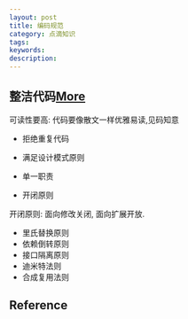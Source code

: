 ```yaml
---
layout: post
title: 编码规范
category: 点滴知识
tags: 
keywords: 
description: 
---
```



## 整洁代码[More](https://mp.weixin.qq.com/s/cviz_ljUY704_EtKGF9cZA)

可读性要高: 代码要像散文一样优雅易读,见码知意
* 拒绝重复代码
* 满足设计模式原则
* 单一职责

* 开闭原则

开闭原则: 面向修改关闭, 面向扩展开放.


* 里氏替换原则
* 依赖倒转原则
* 接口隔离原则
* 迪米特法则
* 合成复用法则



## Reference
